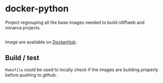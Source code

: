 # docker-python

Project regrouping all the base images needed to build rdiffweb and minarca projects.

##

Image are available on [DockerHub](https://hub.docker.com/repository/docker/ikus060/python).


## Build / test

`Makefile` could be used to locally check if the images are building properly before pushing to github.
